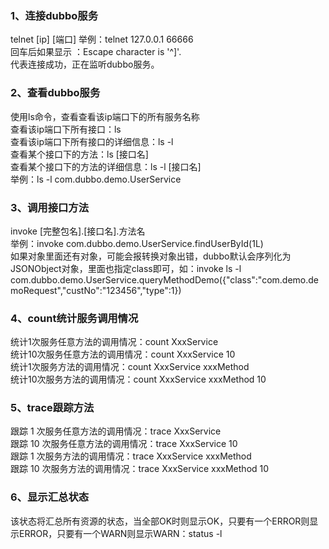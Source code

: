 ### 1、连接dubbo服务
telnet \[ip] [端口]
举例：telnet 127.0.0.1 66666  
回车后如果显示 ：Escape character is '^]'.  
代表连接成功，正在监听dubbo服务。  


### 2、查看dubbo服务
使用ls命令，查看查看该ip端口下的所有服务名称  
查看该ip端口下所有接口：ls  
查看该ip端口下所有接口的详细信息：ls -l  
查看某个接口下的方法：ls [接口名]  
查看某个接口下的方法的详细信息：ls -l [接口名]  
举例：ls -l com.dubbo.demo.UserService  


### 3、调用接口方法
invoke [完整包名].[接口名].方法名  
举例：invoke com.dubbo.demo.UserService.findUserById(1L)  
如果对象里面还有对象，可能会报转换对象出错，dubbo默认会序列化为JSONObject对象，里面也指定class即可，如：invoke ls -l com.dubbo.demo.UserService.queryMethodDemo({"class":"com.demo.demoRequest","custNo":"123456","type":1})   


### 4、count统计服务调用情况
统计1次服务任意方法的调用情况：count XxxService  
统计10次服务任意方法的调用情况：count XxxService 10  
统计1次服务方法的调用情况：count XxxService xxxMethod  
统计10次服务方法的调用情况：count XxxService xxxMethod 10   


### 5、trace跟踪方法
跟踪 1 次服务任意方法的调用情况：trace XxxService    
跟踪 10 次服务任意方法的调用情况：trace XxxService 10  
跟踪 1 次服务方法的调用情况：trace XxxService xxxMethod     
跟踪 10 次服务方法的调用情况：trace XxxService xxxMethod 10    


### 6、显示汇总状态
该状态将汇总所有资源的状态，当全部OK时则显示OK，只要有一个ERROR则显示ERROR，只要有一个WARN则显示WARN：status -l
